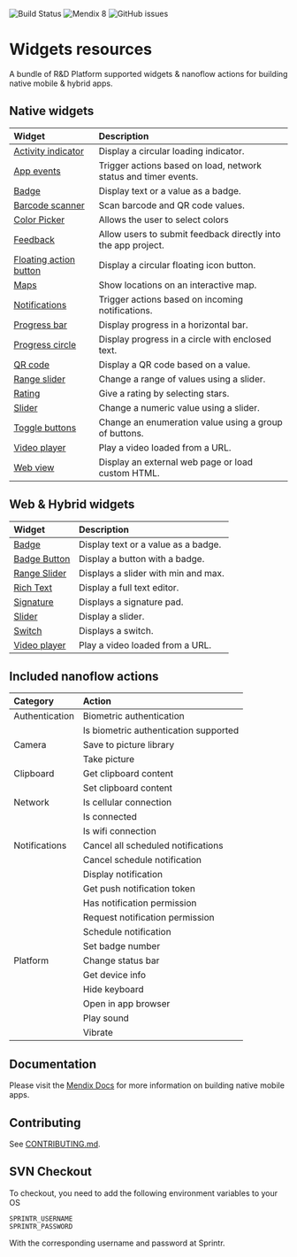 ![Build Status](https://travis-ci.org/mendix/widgets-resources.svg?branch=master)
![Mendix 8](https://img.shields.io/badge/mendix-8.0.0-brightgreen.svg)
![GitHub issues](https://img.shields.io/github/issues/mendix/widgets-resources)

# Widgets resources

A bundle of R&D Platform supported widgets & nanoflow actions for building native mobile & hybrid apps.

## Native widgets

| Widget                     | Description                                                     |
| :------------------------- | :-------------------------------------------------------------- |
| [Activity indicator][]     | Display a circular loading indicator.                           |
| [App events][]             | Trigger actions based on load, network status and timer events. |
| [Badge][]                  | Display text or a value as a badge.                             |
| [Barcode scanner][]        | Scan barcode and QR code values.                                |
| [Color Picker][]           | Allows the user to select colors                                |
| [Feedback][]               | Allow users to submit feedback directly into the app project.   |
| [Floating action button][] | Display a circular floating icon button.                        |
| [Maps][]                   | Show locations on an interactive map.                           |
| [Notifications][]          | Trigger actions based on incoming notifications.                |
| [Progress bar][]           | Display progress in a horizontal bar.                           |
| [Progress circle][]        | Display progress in a circle with enclosed text.                |
| [QR code][]                | Display a QR code based on a value.                             |
| [Range slider][]           | Change a range of values using a slider.                        |
| [Rating][]                 | Give a rating by selecting stars.                               |
| [Slider][]                 | Change a numeric value using a slider.                          |
| [Toggle buttons][]         | Change an enumeration value using a group of buttons.           |
| [Video player][]           | Play a video loaded from a URL.                                 |
| [Web view][]               | Display an external web page or load custom HTML.               |

## Web & Hybrid widgets

| Widget                                                                                            | Description                         |
| :------------------------------------------------------------------------------------------------ | :---------------------------------- |
| [Badge](https://github.com/mendix/widgets-resources/blob/master/packages-web/badge)               | Display text or a value as a badge. |
| [Badge Button](https://github.com/mendix/widgets-resources/blob/master/packages-web/badge-button) | Display a button with a badge.      |
| [Range Slider](https://github.com/mendix/widgets-resources/blob/master/packages-web/range-slider) | Displays a slider with min and max. |
| [Rich Text](https://github.com/mendix/widgets-resources/blob/master/packages-web/rich-text)       | Display a full text editor.         |
| [Signature](https://github.com/mendix/widgets-resources/blob/master/packages-web/signature)       | Displays a signature pad.           |
| [Slider](https://github.com/mendix/widgets-resources/blob/master/packages-web/slider)             | Display a slider.                   |
| [Switch](https://github.com/mendix/widgets-resources/blob/master/packages-web/switch)             | Displays a switch.                  |
| [Video player](https://github.com/mendix/widgets-resources/blob/master/packages-web/video-player) | Play a video loaded from a URL.     |

[activity indicator]: https://github.com/mendix/widgets-resources/blob/master/packages-native/activity-indicator
[app events]: https://github.com/mendix/widgets-resources/blob/master/packages-native/app-events
[badge]: https://github.com/mendix/widgets-resources/blob/master/packages-native/badge
[barcode scanner]: https://github.com/mendix/widgets-resources/blob/master/packages-native/barcode-scanner
[color picker]: https://github.com/mendix/widgets-resources/blob/master/packages-native/color-picker
[feedback]: https://github.com/mendix/widgets-resources/blob/master/packages-native/feedback
[floating action button]: https://github.com/mendix/widgets-resources/blob/master/packages-native/floating-action-button
[maps]: https://github.com/mendix/widgets-resources/blob/master/packages-native/maps
[notifications]: https://github.com/mendix/widgets-resources/blob/master/packages-native/notifications
[progress bar]: https://github.com/mendix/widgets-resources/blob/master/packages-native/progress-bar
[progress circle]: https://github.com/mendix/widgets-resources/blob/master/packages-native/progress-circle
[qr code]: https://github.com/mendix/widgets-resources/blob/master/packages-native/qr-code
[range slider]: https://github.com/mendix/widgets-resources/blob/master/packages-native/range-slider
[rating]: https://github.com/mendix/widgets-resources/blob/master/packages-native/rating
[slider]: https://github.com/mendix/widgets-resources/blob/master/packages-native/slider
[toggle buttons]: https://github.com/mendix/widgets-resources/blob/master/packages-native/toggle-buttons
[video player]: https://github.com/mendix/widgets-resources/blob/master/packages-native/video-player
[web view]: https://github.com/mendix/widgets-resources/blob/master/packages-native/web-view

## Included nanoflow actions

| Category       | Action                                |
| :------------- | :------------------------------------ |
| Authentication | Biometric authentication              |
|                | Is biometric authentication supported |
| Camera         | Save to picture library               |
|                | Take picture                          |
| Clipboard      | Get clipboard content                 |
|                | Set clipboard content                 |
| Network        | Is cellular connection                |
|                | Is connected                          |
|                | Is wifi connection                    |
| Notifications  | Cancel all scheduled notifications    |
|                | Cancel schedule notification          |
|                | Display notification                  |
|                | Get push notification token           |
|                | Has notification permission           |
|                | Request notification permission       |
|                | Schedule notification                 |
|                | Set badge number                      |
| Platform       | Change status bar                     |
|                | Get device info                       |
|                | Hide keyboard                         |
|                | Open in app browser                   |
|                | Play sound                            |
|                | Vibrate                               |

## Documentation

Please visit the [Mendix Docs](https://docs.mendix.com/refguide/native-mobile) for more information on building native
mobile apps.

## Contributing

See [CONTRIBUTING.md](https://github.com/mendix/widgets-resources/blob/master/CONTRIBUTING.md).

## SVN Checkout

To checkout, you need to add the following environment variables to your OS

```
SPRINTR_USERNAME
SPRINTR_PASSWORD
```

With the corresponding username and password at Sprintr.
